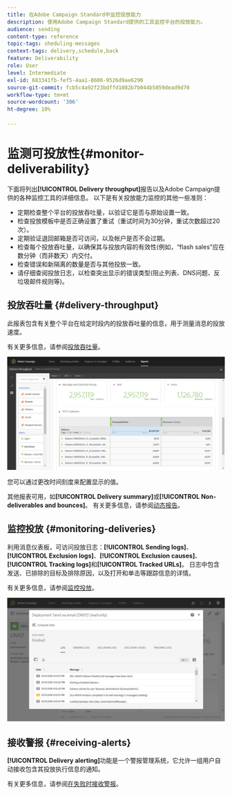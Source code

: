```yaml
---
title: 在Adobe Campaign Standard中监控投放能力
description: 使用Adobe Campaign Standard提供的工具监控平台的投放能力。
audience: sending
content-type: reference
topic-tags: sheduling-messages
context-tags: delivery,schedule,back
feature: Deliverability
role: User
level: Intermediate
exl-id: 683341fb-fef5-4aa1-8606-9526d9ae6290
source-git-commit: fcb5c4a92f23bdffd1082b7b044b5859dead9d70
workflow-type: tm+mt
source-wordcount: '306'
ht-degree: 10%

---
```


# 监测可投放性{#monitor-deliverability}

下面将列出&#x200B;**[!UICONTROL Delivery throughput]**&#x200B;报告以及Adobe Campaign提供的各种监控工具的详细信息。 以下是有关投放能力监控的其他一些准则：
* 定期检查整个平台的投放吞吐量，以验证它是否与原始设置一致。
* 检查投放模板中是否正确设置了重试（重试时间为30分钟，重试次数超过20次）。
* 定期验证退回邮箱是否可访问，以及帐户是否不会过期。
* 检查每个投放吞吐量，以确保其与投放内容的有效性(例如，“flash sales”应在数分钟（而非数天）内交付。
* 检查错误和新隔离的数量是否与其他投放一致。
* 请仔细查阅投放日志，以检查突出显示的错误类型(阻止列表、DNS问题、反垃圾邮件规则等)。

## 投放吞吐量 {#delivery-throughput}

此报表包含有关整个平台在给定时段内的投放吞吐量的信息，用于测量消息的投放速度。

有关更多信息，请参阅[投放吞吐量](../../reporting/using/delivery-throughput.md)。

![](assets/delivery_reports_1.png)

您可以通过更改时间刻度来配置显示的值。

其他报表可用，如&#x200B;**[!UICONTROL Delivery summary]**&#x200B;或&#x200B;**[!UICONTROL Non-deliverables and bounces]**。 有关更多信息，请参阅[动态报告](../../reporting/using/about-dynamic-reports.md)。

## 监控投放 {#monitoring-deliveries}

利用消息仪表板，可访问投放日志：**[!UICONTROL Sending logs]**、**[!UICONTROL Exclusion logs]**、**[!UICONTROL Exclusion causes]**、**[!UICONTROL Tracking logs]**&#x200B;和&#x200B;**[!UICONTROL Tracked URLs]**。 日志中包含发送、已排除的目标及排除原因，以及打开和单击等跟踪信息的详情。

有关更多信息，请参阅[监控投放](../../sending/using/monitoring-a-delivery.md)。

![](assets/sending_delivery1.png)

## 接收警报 {#receiving-alerts}

**[!UICONTROL Delivery alerting]**&#x200B;功能是一个警报管理系统，它允许一组用户自动接收包含其投放执行信息的通知。

有关更多信息，请参阅[在失败时接收警报](../../sending/using/receiving-alerts-when-failures-happen.md)。

<!--## External tools (#external-tools)

### Signal Spam {#signal-spam}

Signal Spam is a French service which offers anonymized feedback loop reporting for French ISPs (Orange, SFR).

This service allows you to follow the reputation of the French ISPs and track customers' activity evolution.

Signal Spam also provides direct complaints that end users log through a dedicated interface. Those complaints are then quarantined from the email address database.

### 250ok {#solution-250ok}

250ok is a monitoring solution which provides IP and domain denylists, as well as reputation indicators.

The information provided is real-time, which allows for a pro-active assistance. 250ok a complementary solution to the Adobe deliverability internal tools.-->
